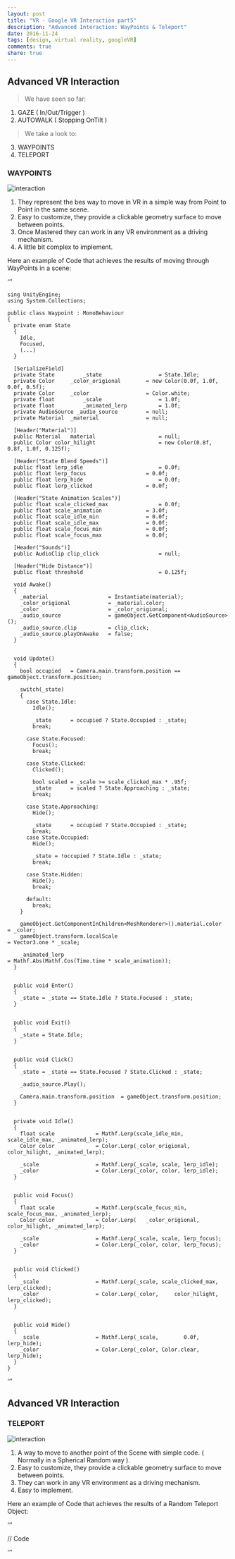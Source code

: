 ```yaml
---
layout: post
title: "VR - Google VR Interaction part5"
description: "Advanced Interaction: WayPoints & Teleport"
date: 2016-11-24
tags: [design, virtual reality, googleVR]
comments: true
share: true
---
```


## Advanced VR Interaction

> We have seen so far:

1. GAZE ( In/Out/Trigger )
2. AUTOWALK ( Stopping OnTilt )

> We take a look to:

3. WAYPOINTS
4. TELEPORT

### WAYPOINTS

![interaction](https://cloud.githubusercontent.com/assets/17754060/20390726/822801fa-aca6-11e6-94d4-781800a38f9b.jpg)

1. They represent the bes way to move in VR in a simple way from Point to Point in the same scene.
2. Easy to customize, they provide a clickable geometry surface to move between points.
3. Once Mastered they can work in any VR environment as a driving mechanism.
4. A little bit complex to implement.


Here an example of Code that achieves the results of moving through WayPoints in a scene:

‘’’

    sing UnityEngine;
    using System.Collections;

    public class Waypoint : MonoBehaviour
    {
      private enum State
      {
        Idle,
        Focused,
        (...)
      }

      [SerializeField]
      private State  		_state					= State.Idle;
      private Color		_color_origional		= new Color(0.0f, 1.0f, 0.0f, 0.5f);
      private Color		_color					= Color.white;
      private float 		_scale					= 1.0f;
      private float 		_animated_lerp			= 1.0f;
      private AudioSource _audio_source			= null;
      private Material	_material				= null;

      [Header("Material")]
      public Material	material					= null;
      public Color color_hilight					= new Color(0.8f, 0.8f, 1.0f, 0.125f);	

      [Header("State Blend Speeds")]
      public float lerp_idle 						= 0.0f;
      public float lerp_focus 					= 0.0f;
      public float lerp_hide						= 0.0f;
      public float lerp_clicked					= 0.0f;

      [Header("State Animation Scales")]
      public float scale_clicked_max				= 0.0f;
      public float scale_animation				= 3.0f;	
      public float scale_idle_min 				= 0.0f;
      public float scale_idle_max 				= 0.0f;
      public float scale_focus_min				= 0.0f;
      public float scale_focus_max				= 0.0f;

      [Header("Sounds")]
      public AudioClip clip_click					= null;				

      [Header("Hide Distance")]
      public float threshold						= 0.125f;

      void Awake()
      {		
        _material					= Instantiate(material);
        _color_origional			= _material.color;
        _color						= _color_origional;
        _audio_source				= gameObject.GetComponent<AudioSource>();	
        _audio_source.clip		 	= clip_click;
        _audio_source.playOnAwake 	= false;
      }


      void Update()
      {
        bool occupied 	= Camera.main.transform.position == gameObject.transform.position;

        switch(_state)
        {
          case State.Idle:
            Idle();

            _state 		= occupied ? State.Occupied : _state;
            break;

          case State.Focused:
            Focus();
            break;

          case State.Clicked:
            Clicked();

            bool scaled = _scale >= scale_clicked_max * .95f;
            _state 		= scaled ? State.Approaching : _state;
            break;

          case State.Approaching:
            Hide();	

            _state 		= occupied ? State.Occupied : _state;
            break;
          case State.Occupied:
            Hide();

            _state = !occupied ? State.Idle : _state;
            break;

          case State.Hidden:
            Hide();
            break;

          default:
            break;
        }

        gameObject.GetComponentInChildren<MeshRenderer>().material.color 	= _color;
        gameObject.transform.localScale 									= Vector3.one * _scale;

        _animated_lerp														= Mathf.Abs(Mathf.Cos(Time.time * scale_animation));
      }


      public void Enter()
      {
        _state = _state == State.Idle ? State.Focused : _state;
      }


      public void Exit()
      {
        _state = State.Idle;
      }


      public void Click()
      {
        _state = _state == State.Focused ? State.Clicked : _state;

        _audio_source.Play();

        Camera.main.transform.position 	= gameObject.transform.position;
      }


      private void Idle()
      {
        float scale				= Mathf.Lerp(scale_idle_min, scale_idle_max, _animated_lerp);
        Color color				= Color.Lerp(_color_origional, 	  color_hilight, _animated_lerp);

        _scale					= Mathf.Lerp(_scale, scale, lerp_idle);
        _color					= Color.Lerp(_color, color, lerp_idle);
      }


      public void Focus()
      {
        float scale				= Mathf.Lerp(scale_focus_min, scale_focus_max, _animated_lerp);
        Color color				= Color.Lerp(   _color_origional,   color_hilight, _animated_lerp);

        _scale					= Mathf.Lerp(_scale, scale, lerp_focus);
        _color					= Color.Lerp(_color, color,	lerp_focus);
      }


      public void Clicked()
      {	
        _scale					= Mathf.Lerp(_scale, scale_clicked_max, lerp_clicked);
        _color					= Color.Lerp(_color,     color_hilight, lerp_clicked);
      }


      public void Hide()
      {
        _scale					= Mathf.Lerp(_scale, 		0.0f, lerp_hide);
        _color					= Color.Lerp(_color, Color.clear, lerp_hide);
      }
    }

‘’’

## Advanced VR Interaction

### TELEPORT

![interaction](https://cloud.githubusercontent.com/assets/17754060/20390726/822801fa-aca6-11e6-94d4-781800a38f9b.jpg)

1. A way to move to another point of the Scene with simple code. ( Normally in a Spherical Random way ).
2. Easy to customize, they provide a clickable geometry surface to move between points.
3. They can work in any VR environment as a driving mechanism.
4. Easy to implement.


Here an example of Code that achieves the results of a Random Teleport Object:

‘’’

// Code

‘’’

